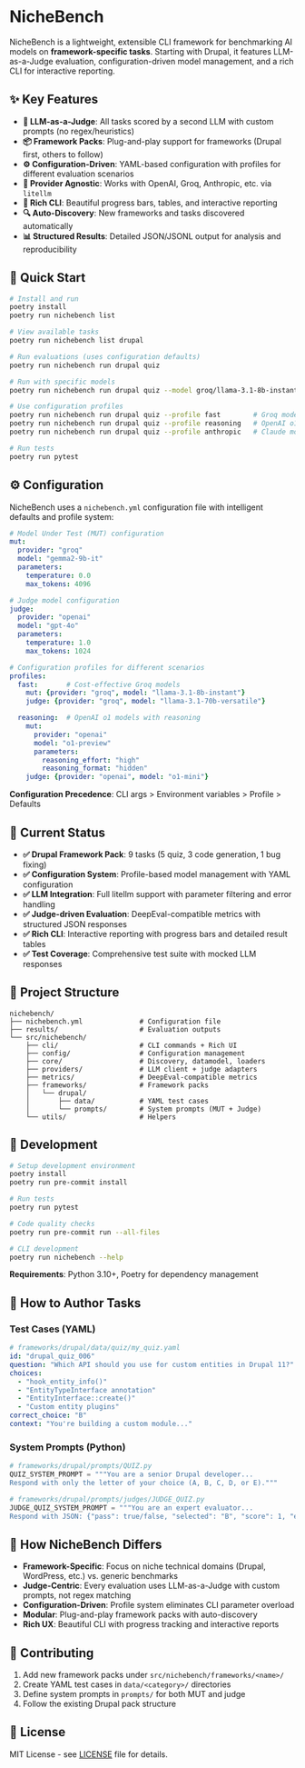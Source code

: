 # NicheBench

NicheBench is a lightweight, extensible CLI framework for benchmarking AI models on **framework-specific tasks**. Starting with Drupal, it features LLM-as-a-Judge evaluation, configuration-driven model management, and a rich CLI for interactive reporting.

## ✨ Key Features

- **🎯 LLM-as-a-Judge**: All tasks scored by a second LLM with custom prompts (no regex/heuristics)
- **📦 Framework Packs**: Plug-and-play support for frameworks (Drupal first, others to follow)
- **⚙️ Configuration-Driven**: YAML-based configuration with profiles for different evaluation scenarios
- **🔧 Provider Agnostic**: Works with OpenAI, Groq, Anthropic, etc. via `litellm`
- **🎨 Rich CLI**: Beautiful progress bars, tables, and interactive reporting
- **🔍 Auto-Discovery**: New frameworks and tasks discovered automatically
- **📊 Structured Results**: Detailed JSON/JSONL output for analysis and reproducibility

## 🚀 Quick Start

```bash
# Install and run
poetry install
poetry run nichebench list

# View available tasks
poetry run nichebench list drupal

# Run evaluations (uses configuration defaults)
poetry run nichebench run drupal quiz

# Run with specific models
poetry run nichebench run drupal quiz --model groq/llama-3.1-8b-instant --judge openai/gpt-4o

# Use configuration profiles
poetry run nichebench run drupal quiz --profile fast        # Groq models for speed
poetry run nichebench run drupal quiz --profile reasoning   # OpenAI o1 for complex tasks
poetry run nichebench run drupal quiz --profile anthropic   # Claude models

# Run tests
poetry run pytest
```

## ⚙️ Configuration

NicheBench uses a `nichebench.yml` configuration file with intelligent defaults and profile system:

```yaml
# Model Under Test (MUT) configuration
mut:
  provider: "groq"
  model: "gemma2-9b-it"
  parameters:
    temperature: 0.0
    max_tokens: 4096

# Judge model configuration
judge:
  provider: "openai"
  model: "gpt-4o"
  parameters:
    temperature: 1.0
    max_tokens: 1024

# Configuration profiles for different scenarios
profiles:
  fast:       # Cost-effective Groq models
    mut: {provider: "groq", model: "llama-3.1-8b-instant"}
    judge: {provider: "groq", model: "llama-3.1-70b-versatile"}

  reasoning:  # OpenAI o1 models with reasoning
    mut:
      provider: "openai"
      model: "o1-preview"
      parameters:
        reasoning_effort: "high"
        reasoning_format: "hidden"
    judge: {provider: "openai", model: "o1-mini"}
```

**Configuration Precedence**: CLI args > Environment variables > Profile > Defaults

## 🧪 Current Status

- **✅ Drupal Framework Pack**: 9 tasks (5 quiz, 3 code generation, 1 bug fixing)
- **✅ Configuration System**: Profile-based model management with YAML configuration
- **✅ LLM Integration**: Full litellm support with parameter filtering and error handling
- **✅ Judge-driven Evaluation**: DeepEval-compatible metrics with structured JSON responses
- **✅ Rich CLI**: Interactive reporting with progress bars and detailed result tables
- **✅ Test Coverage**: Comprehensive test suite with mocked LLM responses

## 📁 Project Structure

```text
nichebench/
├── nichebench.yml              # Configuration file
├── results/                    # Evaluation outputs
└── src/nichebench/
    ├── cli/                    # CLI commands + Rich UI
    ├── config/                 # Configuration management
    ├── core/                   # Discovery, datamodel, loaders
    ├── providers/              # LLM client + judge adapters
    ├── metrics/                # DeepEval-compatible metrics
    ├── frameworks/             # Framework packs
    │   └── drupal/
    │       ├── data/           # YAML test cases
    │       └── prompts/        # System prompts (MUT + Judge)
    └── utils/                  # Helpers
```

## 🔧 Development

```bash
# Setup development environment
poetry install
poetry run pre-commit install

# Run tests
poetry run pytest

# Code quality checks
poetry run pre-commit run --all-files

# CLI development
poetry run nichebench --help
```

**Requirements**: Python 3.10+, Poetry for dependency management

## 📝 How to Author Tasks

### Test Cases (YAML)

```yaml
# frameworks/drupal/data/quiz/my_quiz.yaml
id: "drupal_quiz_006"
question: "Which API should you use for custom entities in Drupal 11?"
choices:
  - "hook_entity_info()"
  - "EntityTypeInterface annotation"
  - "EntityInterface::create()"
  - "Custom entity plugins"
correct_choice: "B"
context: "You're building a custom module..."
```

### System Prompts (Python)

```python
# frameworks/drupal/prompts/QUIZ.py
QUIZ_SYSTEM_PROMPT = """You are a senior Drupal developer...
Respond with only the letter of your choice (A, B, C, D, or E)."""

# frameworks/drupal/prompts/judges/JUDGE_QUIZ.py
JUDGE_QUIZ_SYSTEM_PROMPT = """You are an expert evaluator...
Respond with JSON: {"pass": true/false, "selected": "B", "score": 1, "explanation": "..."}"""
```

## 🎯 How NicheBench Differs

- **Framework-Specific**: Focus on niche technical domains (Drupal, WordPress, etc.) vs. generic benchmarks
- **Judge-Centric**: Every evaluation uses LLM-as-a-Judge with custom prompts, not regex matching
- **Configuration-Driven**: Profile system eliminates CLI parameter overload
- **Modular**: Plug-and-play framework packs with auto-discovery
- **Rich UX**: Beautiful CLI with progress tracking and interactive reports

## 🤝 Contributing

1. Add new framework packs under `src/nichebench/frameworks/<name>/`
2. Create YAML test cases in `data/<category>/` directories
3. Define system prompts in `prompts/` for both MUT and judge
4. Follow the existing Drupal pack structure

## 📄 License

MIT License - see [LICENSE](LICENSE) file for details.
